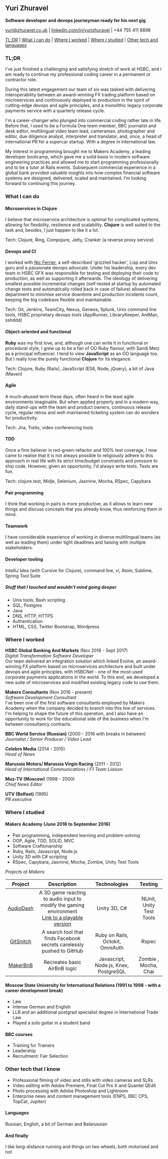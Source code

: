## Yuri Zhuravel

**Software developer and devops journeyman ready for his next gig**

yuri@zhuravel.co.uk  |  [linkedin.com/in/yurizhuravel](https://www.linkedin.com/in/yurizhuravel/)  |  +44 755 411 8898

[TL;DR](#intro) | [What I can do](#attributes) | [Where I worked](#jobs) | [Where I studied](#education) | [Other tech and languages](#extra)

### <a name="intro">TL;DR</a>

I've just finished a challenging and satisfying stretch of work at HSBC, and I am ready to continue my professional coding career in a permanent or contractor role.

During this latest engagement our team of six was tasked with delivering interoperability between an award-winning FX trading platform based on microservices and continuously deployed to production in the spirit of cutting-edge devops and agile principles, and a monolithic legacy corporate payments service with a quarterly release cycle.  

I'm a career-changer who plunged into commercial coding rather late in life. Before that, I used to be a Formula One team member, BBC journalist and desk editor, multilingual video team lead, cameraman, photographer and editor, due diligence analyst, interpreter and translator, and, once, a head of international PR for a supercar startup. With a degree in international law.

My interest in programming brought me to Makers Academy, a leading developer bootcamp, which gave me a solid basis in modern software engineering practices and allowed me to start programming professionally and to be a tutor at Rails events. Subsequent commercial experience in a global bank provided valuable insights into how complex financial software systems are designed, delivered, scaled and maintained. I'm looking forward to continuing this journey.

### <a name="attributes">What I can do</a>

#### Microservices in Clojure

I believe that microservice architecture is optimal for complicated systems, allowing for flexibility, resilience and scalability. **Clojure** is well suited to the task and, besides, I just happen to like it a lot.

Tech: Clojure, Ring, Compojure, Jetty, Cranker (a reverse proxy service)

#### Devops and CI

I worked with [Nic Ferrier](http://nic.ferrier.me.uk/), a self-described 'grizzled hacker', Lisp and Unix guru and a passionate devops advocate. Under his leadership, every dev team in HSBC GFX was responsible for testing and deploying their code to production, as well as supporting it afterwards. The ideology of delivering smallest possible incremental changes (self-tested at startup by automated change tests and automatically rolled back in case of failure) allowed the department to minimise service downtime and production incidents count, keeping the big codebase flexible and maintainable.

Tech: Git, Jenkins, TeamCity, Nexus, Geneos, Splunk, Unix command line tools, HSBC proprietary devops tools (AppRunner, LibraryKeeper, AntMan, sshddd)

#### Object-oriented and functional

**Ruby** was my first love, and, although one can write it in functional or procedural style, I grew up to be a fan of OO Ruby flavour, with Sandi Metz as a principal influencer. I tend to view **JavaScript** as an OO language too. But I really love the purely functional **Clojure** for its elegance.

Tech: Clojure, Ruby (Rails), JavaScript (ES6, Node, jQuery), a bit of Java (Maven)

#### Agile

A much-abused term these days, often heard in the least agile environments imaginable. But when applied properly and in a modern way, daily stand-ups with the team and product owners, continuous release cycle, regular retros and well-maintained ticketing system can do wonders for productivity.

Tech: Jira, Trello, video conferencing tools

#### TDD

Once a firm believer in red-green-refactor and 100% test coverage, I now came to realise that it is not always possible to religiously adhere to this approach in real life with its strict time/budget constraints and pressure to ship code. However, given an opportunity, I'd always write tests. Tests are fun.

Tech: clojure.test, Midje, Selenium, Jasmine, Mocha, RSpec, Capybara

#### Pair programming

I think that working in pairs is more productive, as it allows to learn new things and discuss concepts that you already know, thus reinforcing them in mind.

#### Teamwork

I have considerable experience of working in diverse multilingual teams (as well as leading them) under tight deadlines and liaising with multiple stakeholders.

#### Developer tooling

IntelliJ Idea (with Cursive for Clojure), command line, vi, Atom, Sublime, Spring Tool Suite

##### Stuff that I touched and wouldn't mind going deeper

- Unix tools, Bash scripting
- SQL, Postgres
- Java
- DNS, HTTP, HTTPS
- Authentication
- HTML, CSS, Twitter Bootstrap, Wordpress

### <a name="jobs">Where I worked</a>

**HSBC Global Banking And Markets** (Nov 2016 - Sept 2017)<br>
*Digital Transformation Software Developer*<br>
Our team delivered an integration solution which linked Evolve, an award-winning FX platform based on microservices architecture and built under devops and agile principles, with HSBCNet - one of the most-used corporate payments applications in the world. To this end, we developed a new suite of microservices and modified existing legacy code to use them.

**Makers Consultants** (Nov 2016 - present)<br>
*Software Development Consultant*<br>
I've been one of the first software consultants employed by Makers Academy when the company decided to branch into this line of services. I'm helping to shape the future of this operation, and I also have an opportunity to work for the educational side of the business when I'm between consultancy contracts.

**BBC World Service (Russian)** (2000 - 2016 with breaks in between)    
*Journalist / Senior Producer / Video Lead*

**Celebro Media** (2014 - 2015)   
*Head of News*

**Marussia Motors/ Marussia Virgin Racing** (2011 - 2012)    
*Head of International Communications / F1 Team Liaison*  

**Muz-TV (Moscow)** (1998 - 2000)   
*Chief News Editor*

**UTV (Belfast)** (1995)   
*PR executive*

### <a name="education">Where I studied</a>

#### Makers Academy (June 2016 to September 2016)

- Pair programming, independent learning and problem-solving
- OOP, Agile, TDD, SOLID, MVC
- Software Craftsmanship
- Ruby, Rails, Javascript, Node.js
- Unity 3D with C# scripting
- RSpec, Capybara, Jasmine, Mocha, Zombie, Unity Test Tools

*Projects at Makers*:

|  Project      | Description          | Technologies| Testing |
| :-------------:|:-------------:|:-----:|:--:|
| [AudioDash](https://github.com/yurizhuravel/audiodash)   | A 3D game reacting to audio input to modify the gaming environment <br>[Link to a playable version](http://www.newgrounds.com/portal/view/681537)| Unity 3D, C#| NUnit, Unity Test Tools|
| [GitSnitch](https://github.com/yurizhuravel/gitsnitch)     | A search tool that finds Facebook secrets carelessly pushed to GitHub | Ruby on Rails, Octokit, OmniAuth | Rspec |
| [MakerBnB](https://github.com/yurizhuravel/makers_bnb)     | Recreates basic AirBnB logic | Javascript, Node.js, Knex, PostgreSQL |Zombie , Mocha, Chai|

#### Moscow State University for International Relations (1991 to 1998 - with a career development break)

- Law
- Intense German and English
- LLB and an additional postgrad specialist degree in International Trade Law
- Played a solo guitar in a student band

#### BBC courses

- Training for Trainers
- Leadership
- Recruitment: Fair Selection

### <a name="extra">Other tech that I know</a>

- Professional filming of video and stills with video cameras and SLRs
- Video editing with Adobe Premiere, Final Cut Pro X and Quantel QEdit
- Photo processing with Adobe Photoshop and Lightroom
- Enterprise news and content management tools (ENPS, BBC CPS, TopCat, Jupiter)

#### Languages

Russian, English, a bit of German and Belarussian

#### And finally

I like long-distance running and things on two wheels, both motorised and not
